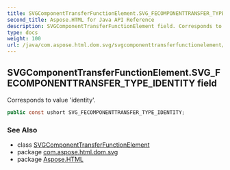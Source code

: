 ```yaml
---
title: SVGComponentTransferFunctionElement.SVG_FECOMPONENTTRANSFER_TYPE_IDENTITY
second_title: Aspose.HTML for Java API Reference
description: SVGComponentTransferFunctionElement field. Corresponds to value identity
type: docs
weight: 100
url: /java/com.aspose.html.dom.svg/svgcomponenttransferfunctionelement/svg_fecomponenttransfer_type_identity/
---
```

## SVGComponentTransferFunctionElement.SVG_FECOMPONENTTRANSFER_TYPE_IDENTITY field

Corresponds to value 'identity'.

```java
public const ushort SVG_FECOMPONENTTRANSFER_TYPE_IDENTITY;
```

### See Also

* class [SVGComponentTransferFunctionElement](../)
* package [com.aspose.html.dom.svg](../../../com.aspose.html.dom.svg/)
* package [Aspose.HTML](../../../)
